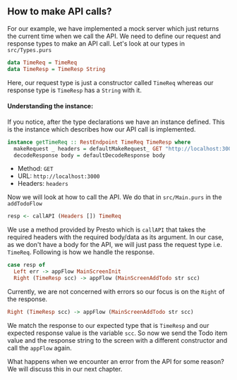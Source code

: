 ## How to make API calls?

For our example, we have implemented a mock server which just returns the current time when we call the API. We need to define our request and response types to make an API call. Let's look at our types in `src/Types.purs`

```haskell
data TimeReq = TimeReq
data TimeResp = TimeResp String
```

Here, our request type is just a constructor called `TimeReq` whereas our response type is `TimeResp` has a `String` with it.

#### Understanding the instance:

If you notice, after the type declarations we have an instance defined. This is the instance which describes how our API call is implemented.

```haskell
instance getTimeReq :: RestEndpoint TimeReq TimeResp where
  makeRequest _ headers = defaultMakeRequest_ GET "http://localhost:3000" headers
  decodeResponse body = defaultDecodeResponse body
```

* Method: `GET`
* URL: `http://localhost:3000` 
* Headers: `headers`

Now we will look at how to call the API. We do that in `src/Main.purs` in the `addTodoFlow`

```haskell
resp <- callAPI (Headers []) TimeReq
```

We use a method provided by Presto which is `callAPI` that takes the required headers with the required body/data as its argument. In our case, as we don't have a body for the API, we will just pass the request type i.e. `TimeReq`. Following is how we handle the response.

```haskell
case resp of
  Left err -> appFlow MainScreenInit
  Right (TimeResp scc) -> appFlow (MainScreenAddTodo str scc)
```

Currently, we are not concerned with errors so our focus is on the `Right` of the response.

```haskell
Right (TimeResp scc) -> appFlow (MainScreenAddTodo str scc)
```

We match the response to our expected type that is `TimeResp` and our expected response value is the variable `scc`. So now we send the Todo item value and the response string to the screen with a different constructor and call the `appFlow` again.

What happens when we encounter an error from the API for some reason? We will discuss this in our next chapter.

